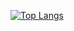 [![Top Langs](https://github-readme-stats.vercel.app/api/top-langs/?username=x2late2take&layout=compact)](https://github.com/x2late2take/github-readme-stats)
